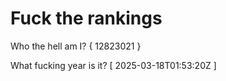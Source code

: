 # Fuck the rankings

Who the hell am I?
{ 12823021 }

What fucking year is it?
[ 2025-03-18T01:53:20Z ]
